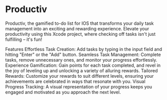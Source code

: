 # Productiv
Productiv, the gamified to-do list for IOS that transforms your daily task management into an exciting and rewarding experience. Elevate your productivity using this Xcode project, where checking off tasks isn't just fulfilling – it's fun!

Features
Effortless Task Creation: Add tasks by typing in the input field and hitting "Enter" or the "Add" button.
Seamless Task Management: Complete tasks, remove unnecessary ones, and monitor your progress effortlessly.
Experience Gamification: Gain points for each task completed, and revel in the joy of leveling up and unlocking a variety of alluring rewards.
Tailored Rewards: Customize your rewards to suit different levels, ensuring your achievements are celebrated in ways that resonate with you.
Visual Progress Tracking: A visual representation of your progress keeps you engaged and motivated as you approach the next level.

